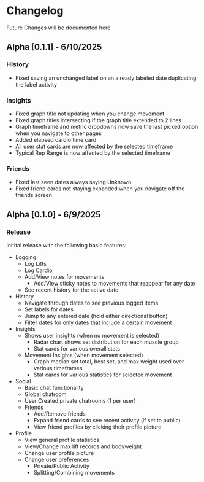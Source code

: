 # Changelog

Future Changes will be documented here

## Alpha [0.1.1] - 6/10/2025

### History 
- Fixed saving an unchanged label on an already labeled date duplicating the label activity
### Insights
- Fixed graph title not updating when you change movement
- Fixed graph titles intersecting if the graph title extended to 2 lines
- Graph timeframe and metric dropdowns now save the last picked option when you navigate to other pages
- Added elapsed cardio time card
- All user stat cards are now affected by the selected timeframe
- Typical Rep Range is now affected by the selected timeframe
### Friends
- Fixed last seen dates always saying Unknown
- Fixed friend cards not staying expanded when you navigate off the friends screen 

## Alpha [0.1.0] - 6/9/2025
### Release
Initital release with the following basic features:
- Logging
  - Log Lifts
  - Log Cardio
  - Add/View notes for movements
    - Add/View sticky notes to movements that reappear for any date
  - See recent history for the active date
- History
  - Navigate through dates to see previous logged items
  - Set labels for dates
  - Jump to any entered date (hold either directional button)
  - Filter dates for only dates that include a certain movement
- Insights
  - Shows user insights (when no movement is selected)
    - Radar chart shows set distribution for each muscle group
    - Stat cards for various overall stats
  - Movement Insights (when movement selected)
    - Graph median set total, best set, and max weight used over various timeframes
    - Stat cards for various statistics for selected movement
- Social
  - Basic chat functionality
  - Global chatroom
  - User Created private chatrooms (1 per user)
  - Friends
    - Add/Remove friends
    - Expand friend cards to see recent activity (if set to public)
    - View friend profiles by clicking their profile picture
- Profile
  - View general profile statistics
  - View/Change max lift records and bodyweight
  - Change user profile picture
  - Change user preferences
    - Private/Public Activity
    - Splitting/Combining movements